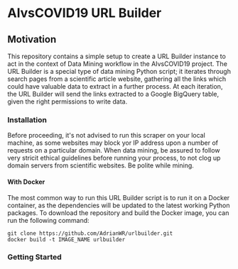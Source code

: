 # AIvsCOVID19  URL Builder

## Motivation
This repository contains a simple setup to create a URL Builder instance to act in the context of Data Mining workflow in the AIvsCOVID19 project. The URL Builder is a special type of data mining Python script; it iterates through search pages from a scientific article website, gathering all the links which could have valuable data to extract in a further process. At each iteration, the URL Builder will send the links extracted to a Google BigQuery table, given the right permissions to write data.

### Installation

Before proceeding, it's not advised to run this scraper on your local machine, as some websites may block yor IP address upon a number of requests on a particular domain. When data mining, be assured to follow very stricit ethical guidelines before running your process, to not clog up domain servers from scientific websites. Be polite while mining.  

#### With Docker
The most common way to run this URL Builder script is to run it on a Docker container, as the dependencies will be updated to the latest working Python packages. To download the repository and build the Docker image, you can run the following command:

    git clone https://github.com/AdrianWR/urlbuilder.git
    docker build -t IMAGE_NAME urlbuilder

### Getting Started
